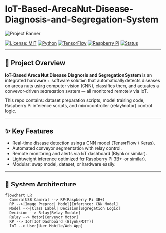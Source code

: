 # IoT-Based-ArecaNut-Disease-Diagnosis-and-Segregation-System

![Project Banner](./banner.svg)

[![License: MIT](https://img.shields.io/badge/License-MIT-blue.svg)]()
[![Python](https://img.shields.io/badge/Python-3.8%2B-yellow)]()
[![TensorFlow](https://img.shields.io/badge/TensorFlow-2.x-orange)]()
[![Raspberry Pi](https://img.shields.io/badge/Raspberry%20Pi-3B%2B-green)]()
[![Status](https://img.shields.io/badge/Status-Prototype-red)]()

---

## 🚀 Project Overview

**IoT-Based Areca Nut Disease Diagnosis and Segregation System** is an integrated hardware + software solution that automatically detects diseases on areca nuts using computer vision (CNN), classifies them, and actuates a conveyor-driven segregation system — all monitored remotely via IoT.

This repo contains: dataset preparation scripts, model training code, Raspberry Pi inference scripts, and microcontroller (relay/motor) control logic.

---

## ✨ Key Features

- Real-time disease detection using a CNN model (TensorFlow / Keras).
- Automated conveyor segmentation with relay control.
- Remote monitoring and alerts via IoT dashboard (Blynk or similar).
- Lightweight inference optimized for Raspberry Pi 3B+ (or similar).
- Modular: swap model, dataset, or hardware easily.

---

## 🧩 System Architecture

```mermaid
flowchart LR
  Camera[USB Camera] --> RP(Raspberry Pi 3B+)
  RP -->|Image Preproc| Model[Inference: CNN Model]
  Model -->|Class Label| Decision[Segregation Logic]
  Decision --> Relay[Relay Module]
  Relay --> Motor[Conveyor Motor]
  RP --> IoT[IoT Dashboard (Blynk/MQTT)]
  IoT --> User[User Mobile/Web App]


